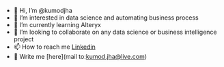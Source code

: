 - 👋 Hi, I’m @kumodjha
- 👀 I’m interested in data science and automating business process
- 🌱 I’m currently learning Alteryx
- 💞️ I’m looking to collaborate on any data science or business intelligence project
- 📫 How to reach me [Linkedin](https://www.linkedin.com/in/kumodjha/) 
- 📨 Write me [here](mail to:kumod.jha@live.com)
<!---
kumodjha/kumodjha is a ✨ special ✨ repository because its `README.md` (this file) appears on your GitHub profile.
You can click the Preview link to take a look at your changes.
--->

